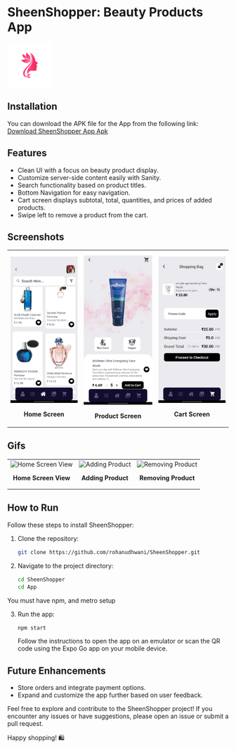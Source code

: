 # SheenShopper: Beauty Products App

<p align="left">
  <img src="./app/assets/icon.png" alt="App Icon" width="100" height="100">
</p>


## Installation

You can download the APK file for the App from the following link: [Download SheenShopper App Apk](https://github.com/rohanudhwani/SheenShopper/raw/master/SheenShopper.apk)

## Features

- Clean UI with a focus on beauty product display.
- Customize server-side content easily with Sanity.
- Search functionality based on product titles.
- Bottom Navigation for easy navigation.
- Cart screen displays subtotal, total, quantities, and prices of added products.
- Swipe left to remove a product from the cart.

## Screenshots

<p align="center">
  <table>
    <tr>
      <td align="center">
        <img src="./Screenshots/HomeScreen.jpeg" alt="Home Screen" width="250">
        <p><strong>Home Screen</strong></p>
      </td>
      <td align="center">
        <img src="./Screenshots/ProductScreen.jpeg" alt="Product Screen" width="250">
        <p><strong>Product Screen</strong></p>
      </td>
      <td align="center">
        <img src="./Screenshots/CartScreen.jpeg" alt="Cart Screen" width="250">
        <p><strong>Cart Screen</strong></p>
      </td>
    </tr>
  </table>
</p>


## Gifs

<p align="center">
  <table>
    <tr>
      <td align="center">
        <img src="./Screenshots/usage.GIF" alt="Home Screen View" width="250">
        <p><strong>Home Screen View</strong></p>
      </td>
      <td align="center">
        <img src="./Screenshots/addingProduct.GIF" alt="Adding Product" width="250">
        <p><strong>Adding Product</strong></p>
      </td>
      <td align="center">
        <img src="./Screenshots/removingProduct.GIF" alt="Removing Product" width="250">
        <p><strong>Removing Product</strong></p>
      </td>
    </tr>
  </table>
</p>



## How to Run

Follow these steps to install SheenShopper:

1. Clone the repository:
   ```bash
   git clone https://github.com/rohanudhwani/SheenShopper.git
   ```

2. Navigate to the project directory:
   ```bash
   cd SheenShopper
   cd App
   ```

You must have npm, and metro setup

3. Run the app:
   ```bash
   npm start
   ```

   Follow the instructions to open the app on an emulator or scan the QR code using the Expo Go app on your mobile device.

## Future Enhancements

- Store orders and integrate payment options.
- Expand and customize the app further based on user feedback.

Feel free to explore and contribute to the SheenShopper project! If you encounter any issues or have suggestions, please open an issue or submit a pull request.

Happy shopping! 🛍️
